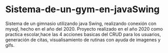 # Sistema-de-un-gym-en-javaSwing
Sistema de un gimnasio utilizando java Swing, realizando conexión con mysql, hecho en el año del 2020.
Proyecto realizado en el año 2020 como practica escolar,hace las 4 acciones basicas del CRUD para los usuarios, generación de citas, visualisamiento de rutinas
con ayuda de imagenes y gifs.
